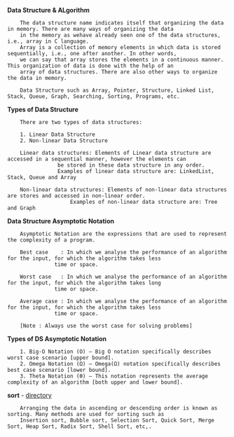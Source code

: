 **Data Structure & ALgorithm**

		The data structure name indicates itself that organizing the data in memory. There are many ways of organizing the data 
		in the memory as wehave already seen one of the data structures, i.e., array in C language. 
		Array is a collection of memory elements in which data is stored sequentially, i.e., one after another. In other words, 
		we can say that array stores the elements in a continuous manner. This organization of data is done with the help of an 
		array of data structures. There are also other ways to organize the data in memory.

		Data Structure such as Array, Pointer, Structure, Linked List, Stack, Queue, Graph, Searching, Sorting, Programs, etc.

**Types of Data Structure**

		There are two types of data structures:

		1. Linear Data Structure
		2. Non-linear Data Structure

		Linear data structures: Elements of Linear data structure are accessed in a sequential manner, however the elements can
					be stored in these data structure in any order. 
					Examples of linear data structure are: LinkedList, Stack, Queue and Array

		Non-linear data structures: Elements of non-linear data structures are stores and accessed in non-linear order. 
					    Examples of non-linear data structure are: Tree and Graph


**Data Structure Asymptotic Notation**

		Asymptotic Notation are the expressions that are used to represent the complexity of a program.

		Best case    : In which we analyse the performance of an algorithm for the input, for which the algorithm takes less
			       time or space.

		Worst case   : In which we analyse the performance of an algorithm for the input, for which the algorithm takes long
			       time or space.

		Average case : In which we analyse the performance of an algorithm for the input, for which the algorithm takes less 
			       time or space.

		[Note : Always use the worst case for solving problems]


**Types of DS Asymptotic Notation**

		1. Big-O Notation (Ο) – Big O notation specifically describes worst case scenario [upper bound].
		2. Omega Notation (Ω) – Omega(Ω) notation specifically describes best case scenario [lower bound].
		3. Theta Notation (θ) – This notation represents the average complexity of an algorithm [both upper and lower bound].

**sort** - <a href = "https://github.com/abinashprabakar/Advanced-C/tree/main/DSA/sort">directory</a>

		Arranging the data in ascending or descending order is known as sorting. Many methods are used for sorting such as 
		Insertion sort, Bubble sort, Selection Sort, Quick Sort, Merge Sort, Heap Sort, Radix Sort, Shell Sort, etc,.
